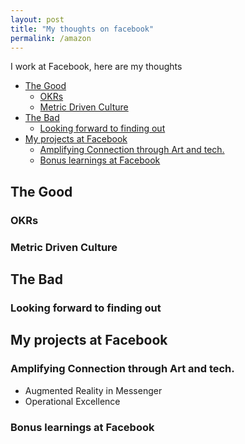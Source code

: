 ```yaml
---
layout: post
title: "My thoughts on facebook"
permalink: /amazon
---
```


I work at Facebook, here are my thoughts

<!-- prettier-ignore-start -->
<!-- vim-markdown-toc GFM -->

- [The Good](#the-good)
    - [OKRs](#okrs)
    - [Metric Driven Culture](#metric-driven-culture)
- [The Bad](#the-bad)
    - [Looking forward to finding out](#looking-forward-to-finding-out)
- [My projects at Facebook](#my-projects-at-facebook)
    - [Amplifying Connection through Art and tech.](#amplifying-connection-through-art-and-tech)
    - [Bonus learnings at Facebook](#bonus-learnings-at-facebook)

<!-- vim-markdown-toc -->
<!-- prettier-ignore-end -->

## The Good

### OKRs

### Metric Driven Culture

## The Bad

### Looking forward to finding out

## My projects at Facebook

### Amplifying Connection through Art and tech.

- Augmented Reality in Messenger
- Operational Excellence

### Bonus learnings at Facebook
